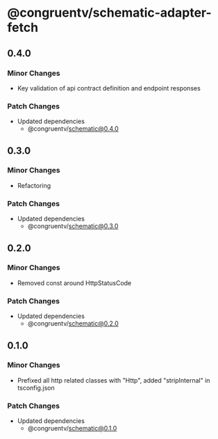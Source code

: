 # @congruentv/schematic-adapter-fetch

## 0.4.0

### Minor Changes

- Key validation of api contract definition and endpoint responses

### Patch Changes

- Updated dependencies
  - @congruentv/schematic@0.4.0

## 0.3.0

### Minor Changes

- Refactoring

### Patch Changes

- Updated dependencies
  - @congruentv/schematic@0.3.0

## 0.2.0

### Minor Changes

- Removed const around HttpStatusCode

### Patch Changes

- Updated dependencies
  - @congruentv/schematic@0.2.0

## 0.1.0

### Minor Changes

- Prefixed all http related classes with "Http", added "stripInternal" in tsconfig.json

### Patch Changes

- Updated dependencies
  - @congruentv/schematic@0.1.0
